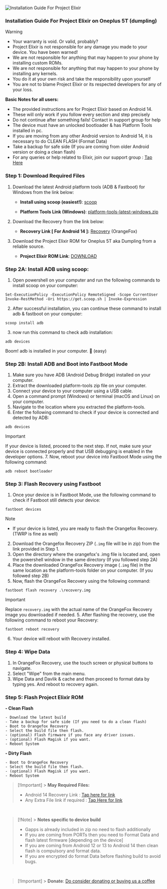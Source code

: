 ![Installation Guide For Project Elixir](https://i.imgur.com/42LxtAl.png)

### Installation Guide For Project Elixir on Oneplus 5T (dumpling)

> [!Warning]
>
> - Your warranty is void. Or valid, probably?
> - Project Elixir is not responsible for any damage you made to your device. You have been warned!
> - We are not responsible for anything that may happen to your phone by installing custom ROMs.
> - We are not responsible for anything that may happen to your phone by installing any kernels.
> - You do it at your own risk and take the responsibility upon yourself
> - You are not to blame Project Elixir or its respected developers for any of your loss.
>
> **Basic Notes for all users:**
>
> - The provided instructions are for Project Elixir based on Android 14.
> - These will only work if you follow every section and step precisely
> - Do not continue after something fails! Contact in support group for help
> - The device must have an unlocked bootloader & has Platform Tools installed in pc.
> - If you are moving from any other Android version to Android 14, it is necessary to do CLEAN FLASH (Format Data)
> - Take a backup for safe side (If you are coming from older Android version or doing a clean flash)
> - For any queries or help related to Elixir, join our support group : [Tap Here](https://telegram.me/Elixir_Discussion)

### Step 1: Download Required Files

1. Download the latest Android platform tools (ADB & Fastboot) for Windows from the link below:

   - **Install using scoop (easiest!)**: [scoop](https://scoop.sh)

   - **Platform Tools Link (Windows)**: [platform-tools-latest-windows.zip](https://dl.google.com/android/repository/platform-tools-latest-windows.zip)

2. Download the Recovery from the link below:

   - **Recovery Link [ For Android 14 ]:** [Recovery](https://sourceforge.net/projects/op5-5t/files/Android-12/OrangeFox/OrangeFox-R11.1_6_A12-Unofficial-OP5x5T.zip/download) (OrangeFox)

3. Download the Project Elixir ROM for Oneplus 5T aka Dumpling from a reliable source.
   - **Project Elixir ROM Link**: [DOWNLOAD](https://projectelixiros.com/download)

### Step 2A: Install ADB using scoop:

1. Open powershell on your computer and run the following commands to install scoop on your computer:

```
Set-ExecutionPolicy -ExecutionPolicy RemoteSigned -Scope CurrentUser
Invoke-RestMethod -Uri https://get.scoop.sh | Invoke-Expression
```

2. After successful installation, you can continue these command to install adb & fastboot on your computer:

```
scoop install adb
```

3. now run this command to check adb installation:

```
adb devices
```

Boom! adb is installed in your computer. 🎉 (easy)

### Step 2B: Install ADB and Boot into Fastboot Mode

1. Make sure you have ADB (Android Debug Bridge) installed on your computer.
2. Extract the downloaded platform-tools zip file on your computer.
3. Connect your device to your computer using a USB cable.
4. Open a command prompt (Windows) or terminal (macOS and Linux) on your computer.
5. Navigate to the location where you extracted the platform-tools.
6. Enter the following command to check if your device is connected and detected by ADB:

```
adb devices
```

> [!Important]
> If your device is listed, proceed to the next step. If not, make sure your device is connected properly and that USB debugging is enabled in the developer options. 7. Now, reboot your device into Fastboot Mode using the following command:

```
adb reboot bootloader
```

### Step 3: Flash Recovery using Fastboot

1. Once your device is in Fastboot Mode, use the following command to check if Fastboot still detects your device:

```
fastboot devices
```

> [!Note]
>
> - If your device is listed, you are ready to flash the Orangefox Recovery. (TWRP is fine as well)
>
> 2. Download the Orangefox Recovery ZIP (`.img` file will be in zip) from the link provided in Step 1.
> 3. Open the directory where the orangefox's .img file is located and, open the powershell window in the same directory (If you followed step 2A)
> 4. Place the downloaded OrangeFox Recovery image (`.img` file) in the same location as the platform-tools folder on your computer. (If you followed step 2B)
> 5. Now, flash the OrangeFox Recovery using the following command:

```
fastboot flash recovery .\recovery.img
```

> [!Important]
> Replace `recovery.img` with the actual name of the OrangeFox Recovery image you downloaded if needed. 5. After flashing the recovery, use the following command to reboot your Recovery:

```
fastboot reboot recovery
```

6. Your device will reboot with Recovery installed.

### Step 4: Wipe Data

1. In OrangeFox Recovery, use the touch screen or physical buttons to navigate.
2. Select "Wipe" from the main menu.
3. Wipe Data and Davlik & cache and then proceed to format data by typing yes. And reboot to recovery again.

### Step 5: Flash Project Elixir ROM

**- Clean Flash**

```
- Download the latest build
- Take a backup for safe side (If you need to do a clean flash)
- Boot to Orangefox Recovery
- Select the build file then flash.
- (optional) Flash firmware if you face any driver issues.
- (optional) Flash Magisk if you want.
- Reboot System
```

**- Dirty Flash**

```
- Boot to OrangeFox Recovery
- Select the build file then flash.
- (optional) Flash Magisk if you want.
- Reboot System
```

> [!Important] > **May Required Files:**
>
> - Android 14 Recovery Link : [Tap here for link](https://sourceforge.net/projects/project-elixir/files/fourteen)
> - Any Extra File link if required : [Tap Here for link](https://sourceforge.net/projects/project-elixir/files/fourteen)

<br>

> [!Note] > **Notes specific to device build**
>
> - Gapps is already included in zip no need to flash additionally
> - If you are coming from PORTs then you need to Format Data and flash latest firmware [depending on the device]
> - If you are coming from Android 12 or 13 to Android 14 then clean flash is compulsory and format data.
> - If you are encrypted do format Data before flashing build to avoid bugs.

<br>

> [!Important] > **Donate**: [Do consider donating or buying us a coffee](https://projectelixiros.com/donate)
